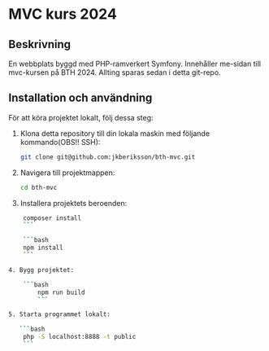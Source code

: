 # MVC kurs 2024

## Beskrivning

En webbplats byggd med PHP-ramverkert Symfony. Innehåller me-sidan till mvc-kursen på BTH 2024. Allting sparas sedan i detta git-repo.

## Installation och användning

För att köra projektet lokalt, följ dessa steg:

1. Klona detta repository till din lokala maskin med följande kommando(OBS!! SSH):

    ```bash
    git clone git@github.com:jkberiksson/bth-mvc.git
    ```

2. Navigera till projektmappen:

    ```bash
    cd bth-mvc
    ```

3. Installera projektets beroenden:

````bash
    composer install
    ```

    ```bash
    npm install
    ```

4. Bygg projektet:

    ```bash
        npm run build
        ```

5. Starta programmet lokalt:

   ```bash
    php -S localhost:8888 -t public
    ```
````
